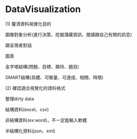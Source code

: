 # DataVisualization

(1) 釐清資料視覺化目的

圖像對象分析(進行決策、挖掘潛藏資訊、閱讀跟自己有關的訊息)

跟呈現者對話

圖表

金字塔結構(問題、目標、期待、題目)

SMART結構(具體、可衡量、可達成、相關、時限)

(2) 確認適合視覺化的資料格式

整理dirty data

結構資料(excel、csv)

非結構資料(ex:word)，不一定能輸入軟體

半結構化資料(json、xml)
